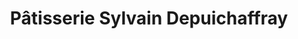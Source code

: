 ---
title: "Pâtisserie Sylvain Depuichaffray"
url: /marseille/patisserie-sylvain-depuichaffray/
shop: boulangerie
---